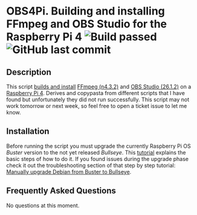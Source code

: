 # OBS4Pi. Building and installing FFmpeg and OBS Studio for the Raspberry Pi 4 ![Build passed](https://img.shields.io/badge/build-passed-green) ![GitHub last commit](https://img.shields.io/github/last-commit/xbelanch/OBS4Pi)

## Description

This script [builds and install](https://stackoverflow.com/questions/19753078/what-is-building-and-installing) [FFmpeg (n4.3.2)](https://github.com/FFmpeg/FFmpeg) and [OBS Studio (26.1.2)](https://github.com/obsproject/obs-studio) on a [Raspberry Pi 4](https://www.raspberrypi.org/products/raspberry-pi-4-model-b/). Derives and copypasta from different scripts that I have found but unfortunately they did not run successfully. This script may not work tomorrow or next week, so feel free to open a ticket issue to let me know.

## Installation

Before running the script you must upgrade the currently Raspberry Pi OS *Buster* version to the not yet released *Bullseye*. This [tutorial](https://raspberrytips.com/update-raspberry-pi-latest-version/) explains the basic steps 
of how to do it. If you found issues during the upgrade phase check it out the troubleshooting section of that step by step tutorial: [Manually upgrade Debian from Buster to Bullseye](https://doc.akito.ooo/books/essentials/page/manually-upgrade-debian-from-buster-to-bullseye).

## Frequently Asked Questions

No questions at this moment.



